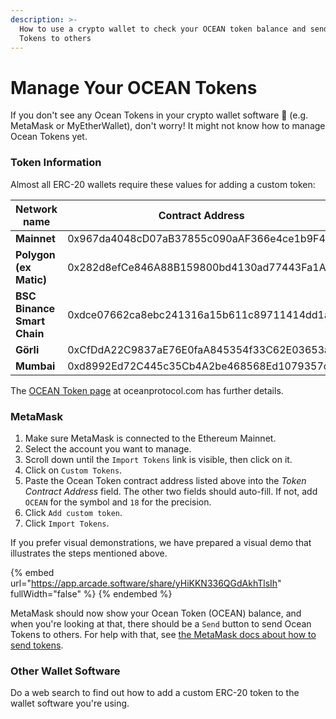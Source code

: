 ```yaml
---
description: >-
  How to use a crypto wallet to check your OCEAN token balance and send OCEAN
  Tokens to others
---
```


# Manage Your OCEAN Tokens

If you don't see any Ocean Tokens in your crypto wallet software 🔎 (e.g. MetaMask or MyEtherWallet), don't worry! It might not know how to manage Ocean Tokens yet.

### Token Information

Almost all ERC-20 wallets require these values for adding a custom token:

<table data-full-width="false"><thead><tr><th width="161">Network name</th><th width="444">Contract Address</th><th width="105">Symbol</th><th>Decimals</th></tr></thead><tbody><tr><td><strong>Mainnet</strong></td><td>0x967da4048cD07aB37855c090aAF366e4ce1b9F48</td><td>OCEAN</td><td>18</td></tr><tr><td><strong>Polygon</strong><br><strong>(ex Matic)</strong></td><td>0x282d8efCe846A88B159800bd4130ad77443Fa1A1</td><td>mOCEAN</td><td>18</td></tr><tr><td><strong>BSC</strong><br><strong>Binance Smart Chain</strong></td><td>0xdce07662ca8ebc241316a15b611c89711414dd1a</td><td>OCEAN</td><td>18</td></tr><tr><td><strong>Görli</strong></td><td>0xCfDdA22C9837aE76E0faA845354f33C62E03653a</td><td>OCEAN</td><td>18</td></tr><tr><td><strong>Mumbai</strong></td><td>0xd8992Ed72C445c35Cb4A2be468568Ed1079357c8</td><td>OCEAN</td><td>18</td></tr></tbody></table>

The [OCEAN Token page](https://oceanprotocol.com/token) at oceanprotocol.com has further details.

### MetaMask

1. Make sure MetaMask is connected to the Ethereum Mainnet.
2. Select the account you want to manage.
3. Scroll down until the `Import Tokens` link is visible, then click on it.
4. Click on `Custom Tokens`.
5. Paste the Ocean Token contract address listed above into the _Token Contract Address_ field. The other two fields should auto-fill. If not, add `OCEAN` for the symbol and `18` for the precision.
6. Click `Add custom token`.
7. Click `Import Tokens`.

If you prefer visual demonstrations, we have prepared a visual demo that illustrates the steps mentioned above.

{% embed url="https://app.arcade.software/share/yHiKKN336QGdAkhTlsIh" fullWidth="false" %}
{% endembed %}

MetaMask should now show your Ocean Token (OCEAN) balance, and when you're looking at that, there should be a `Send` button to send Ocean Tokens to others. For help with that, see [the MetaMask docs about how to send tokens](https://metamask.zendesk.com/hc/en-us/articles/360015488931-How-to-Send-Tokens).

### Other Wallet Software

Do a web search to find out how to add a custom ERC-20 token to the wallet software you're using.
